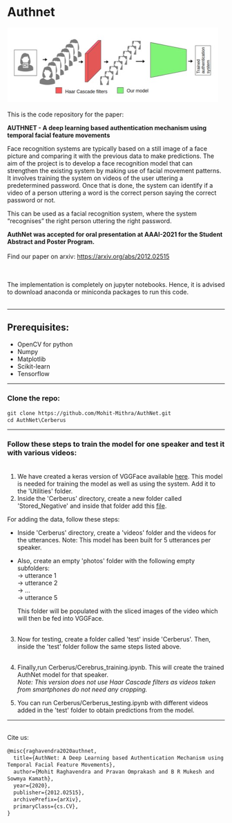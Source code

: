 # Authnet
![Header](https://raw.githubusercontent.com/Mohit-Mithra/AuthNet/master/pipeline_authnet.jpg "Header")
<br><br>
This is the code repository for the paper:

<b>AUTHNET - A deep learning based authentication mechanism using temporal facial feature movements</b> <br>

Face recognition systems are typically based on a still image of a face picture and comparing it with the previous data to make predictions. The aim of the project is to develop a face recognition model that can strengthen the existing system by making use of facial movement patterns. It involves training the system on videos of the user uttering a predetermined password. Once that is done, the system can identify if a video of a person uttering a word is the correct person saying the correct password or not. 

This can be used as a facial recognition system, where the system “recognises” the right person uttering the right password.

<b>AuthNet was accepted for oral presentation at AAAI-2021 for the Student Abstract and Poster Program. </b><br><br>
Find our paper on arxiv: <https://arxiv.org/abs/2012.02515> <br>
<br><br>

The implementation is completely on jupyter notebooks. Hence, it is advised to download anaconda or miniconda packages to run this code. <br><br>

------
## Prerequisites:
* OpenCV for python
* Numpy
* Matplotlib
* Scikit-learn
* Tensorflow

----------

### Clone the repo:<br>
```
git clone https://github.com/Mohit-Mithra/AuthNet.git 
cd AuthNet\Cerberus
```
--------

### Follow these steps to train the model for one speaker and test it with various videos: <br><br>
1. We have created a keras version of VGGFace available [here](https://drive.google.com/file/d/1cgNbT4UOGyEiAcB64vqwkhNtp-XCsL3u/view?usp=sharing). This model is needed for training the model as well as using the system. Add it to the 'Utilities' folder. <br>
2. Inside the 'Cerberus' directory, create a new folder called 'Stored_Negative' and inside that folder add this [file](https://drive.google.com/file/d/1PB1X1IqqNIfzplwtDGKCQ9_JHjBHFtiF/view?usp=sharing). <br>

For adding the data, follow these steps: <br>
  * Inside 'Cerberus' directory, create a 'videos' folder and the videos for the utterances. Note: This model has been built for 5 utterances per speaker. <br>
  * Also, create an empty 'photos' folder with the following empty subfolders: <br>
        -> utterance 1<br>
        -> utterance 2 <br>
        -> ... <br>
        -> utterance 5<br>
        
     This folder will be populated with the sliced images of the video which will then be fed into VGGFace.<br><br>
3. Now for testing, create a folder called 'test' inside 'Cerberus'. Then, inside the 'test' folder follow the same steps listed above. <br><br>

4. Finally,run Cerberus/Cerebrus_training.ipynb. This will create the trained AuthNet model for that speaker. <br>
<i>Note: This version does not use Haar Cascade filters as videos taken from smartphones do not need any cropping.</i><br>
5. You can run Cerberus/Cerberus_testing.ipynb with different videos added in the 'test' folder to obtain predictions from the model. 

----------
<br>
Cite us:

```
@misc{raghavendra2020authnet,
  title={AuthNet: A Deep Learning based Authentication Mechanism using Temporal Facial Feature Movements},
  author={Mohit Raghavendra and Pravan Omprakash and B R Mukesh and Sowmya Kamath},
  year={2020},
  publisher={2012.02515},
  archivePrefix={arXiv},
  primaryClass={cs.CV},
}
```
